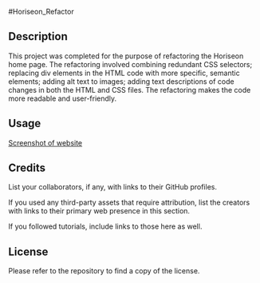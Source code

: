 #Horiseon_Refactor

## Description



This project was completed for the purpose of refactoring the Horiseon home page. The refactoring involved combining redundant CSS selectors; replacing div elements in the HTML code with more specific, semantic elements; adding alt text to images; adding text descriptions of code changes in both the HTML and CSS files. The refactoring makes the code more readable and user-friendly. 

## Usage

[Screenshot of website](assets/images/Horiseon_Website_Screenshot.png)

## Credits

List your collaborators, if any, with links to their GitHub profiles.

If you used any third-party assets that require attribution, list the creators with links to their primary web presence in this section.

If you followed tutorials, include links to those here as well.

## License

Please refer to the repository to find a copy of the license. 
